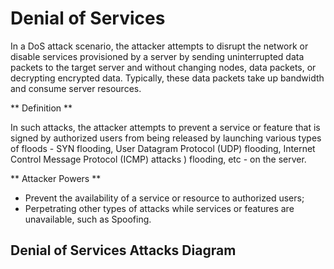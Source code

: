 # Denial of Services

In a DoS attack scenario, the attacker attempts to disrupt the network or disable services provisioned by a server by sending uninterrupted data packets to the target server and without changing nodes, data packets, or decrypting encrypted data. Typically, these data packets take up bandwidth and consume server resources.


** Definition **

In such attacks, the attacker attempts to prevent a service or feature that is signed by authorized users from being released by launching various types of floods - SYN flooding, User Datagram Protocol (UDP) flooding, Internet Control Message Protocol (ICMP) attacks ) flooding, etc - on the server.

** Attacker Powers **

 * Prevent the availability of a service or resource to authorized users;
 * Perpetrating other types of attacks while services or features are unavailable, such as Spoofing.

 
## Denial of Services Attacks Diagram


